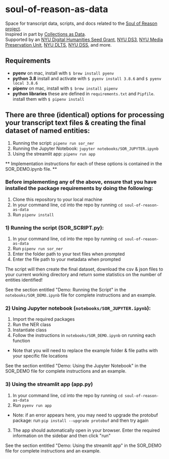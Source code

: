 # soul-of-reason-as-data
Space for transcript data, scripts, and docs related to the [Soul of Reason project](https://nyu-dss.github.io/soul-of-reason).  
Inspired in part by [Collections as Data](https://collectionsasdata.github.io/).  
Supported by an [NYU Digital Humanities Seed Grant](https://nyuhumanities.org/funded-activities/digital-humanities-seed-grant/), [NYU DS3](https://cds.nyu.edu/ds3/), [NYU Media Preservation Unit](https://library.nyu.edu/departments/barbara-goldsmith-preservation-conservation-department/), [NYU DLTS](https://dlib.nyu.edu/dlts/), [NYU DSS](https://library.nyu.edu/departments/digital-scholarship-services/), and more.

## Requirements

- __pyenv__
  on mac, install with
  `$ brew install pyenv`
- __python 3.8__
  install and activate with
  `$ pyenv install 3.8.6` and
  `$ pyenv local 3.8.6`
- __pipenv__
  on mac, install with
  `$ brew install pipenv`
- __python libraries__
  these are defined in `requirements.txt` and `Pipfile`. install them with
  `$ pipenv install`

## There are three (identical) options for processing your transcript text files & creating the final dataset of named entities:

1) Running the script: `pipenv run sor_ner` <br>
2) Running the Jupyter Notebook: `jupyter notebooks/SOR_JUPYTER.ipynb` <br>
3) Using the streamlit app: `pipenv run app` <br>

** Implementation instructions for each of these options is contained in the SOR_DEMO.ipynb file. **

### Before implementing any of the above, ensure that you have installed the package requirements by doing the following:

1) Clone this repository to your local machine
2) In your command line, cd into the repo by running `cd soul-of-reason-as-data`
3) Run `pipenv install`


### 1) Running the script (SOR_SCRIPT.py):

1) In your command line, cd into the repo by running `cd soul-of-reason-as-data`
2) Run `pipenv run sor_ner`
3) Enter the folder path to your text files when prompted
4) Enter the file path to your metadata when prompted

The script will then create the final dataset, download the csv & json files to your current working directory and return some statistics on the number of entities identified!

See the section entitled "Demo: Running the Script" in the `notebooks/SOR_DEMO.ipynb` file for complete instructions and an example.


### 2) Using Jupyter notebook (`notebooks/SOR_JUPYTER.ipynb`):

1) Import the required packages
2) Run the NER class
3) Instantiate class
4) Follow the instructions in `notebooks/SOR_DEMO.ipynb` on running each function
  - Note that you will need to replace the example folder & file paths with your specific file locations

See the section entitled "Demo: Using the Jupyter Notebook" in the SOR_DEMO file for complete instructions and an example.

### 3) Using the streamlit app (app.py)

1) In your command line, cd into the repo by running `cd soul-of-reason-as-data`
2) Run `pyenv run app`
  - Note: if an error appears here, you may need to upgrade the protobuf package: run `pip install --upgrade protobuf` and then try again
3) The app should automatically open in your browser. Enter the required information on the sidebar and then click "run"

See the section entitled "Demo: Using the streamlit app" in the SOR_DEMO file for complete instructions and an example.
